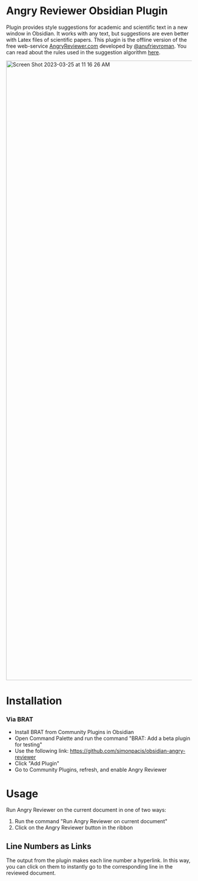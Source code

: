 # Angry Reviewer Obsidian Plugin

Plugin provides style suggestions for academic and scientific text in a new window in Obsidian.
It works with any text, but suggestions are even better with Latex files of scientific papers.
This plugin is the offline version of the free web-service [AngryReviewer.com](https://angryreviewer.com) developed by [@anufrievroman](https://github.com/anufrievroman).
You can read about the rules used in the suggestion algorithm [here](https://www.angryreviewer.com/rules).

<img width="1680" alt="Screen Shot 2023-03-25 at 11 16 26 AM" src="https://user-images.githubusercontent.com/7118482/227734516-255f96bf-11ab-41a2-becd-396cded7b842.png">

# Installation
### Via BRAT 
- Install BRAT from Community Plugins in Obsidian
- Open Command Palette and run the command "BRAT: Add a beta plugin for testing"
- Use the following link: https://github.com/simonpacis/obsidian-angry-reviewer 
- Click "Add Plugin"
- Go to Community Plugins, refresh, and enable Angry Reviewer 

# Usage
Run Angry Reviewer on the current document in one of two ways:

1. Run the command "Run Angry Reviewer on current document"
2. Click on the Angry Reviewer button in the ribbon

## Line Numbers as Links
The output from the plugin makes each line number a hyperlink. In this way, you can click on them to instantly go to the corresponding line in the reviewed document.
